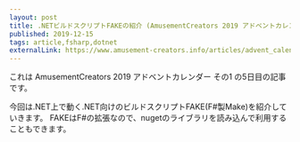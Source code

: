 ```yaml
---
layout: post
title: .NETビルドスクリプトFAKEの紹介 (AmusementCreators 2019 アドベントカレンダー)
published: 2019-12-15
tags: article,fsharp,dotnet
externalLink: https://www.amusement-creators.info/articles/advent_calendar/2019/05_0/
---
```


これは AmusementCreators 2019 アドベントカレンダー その1 の5日目の記事です。

今回は.NET上で動く.NET向けのビルドスクリプトFAKE(F#製Make)を紹介していきます。 
FAKEはF#の拡張なので、nugetのライブラリを読み込んで利用することもできます。
